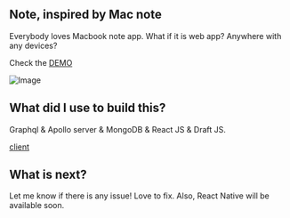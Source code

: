## Note, inspired by Mac note

Everybody loves Macbook note app. What if it is web app? Anywhere with any devices?

Check the [DEMO](https://ryanwlee.com/note)

![Image](https://github.com/ryanwlee/note-client/blob/master/src/img/note.gif)

## What did I use to build this?

Graphql & Apollo server & MongoDB & React JS & Draft JS.

[client](https://github.com/ryanwlee/note-client)

## What is next?

Let me know if there is any issue! Love to fix. Also, React Native will be available soon.
